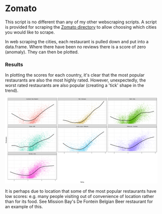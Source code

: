 # Zomato

This script is no different than any of my other webscraping scripts. A script is provided for scraping the [Zomato directory](https://www.zomato.com/directory) to allow choosing which cities you would like to scrape.

In web scraping the cities, each restaurant is pulled down and put into a data.frame. Where there have been no reviews there is a score of zero (anomaly). They can then be plotted.


### Results
In plotting the scores for each country, it's clear that the most popular restaurants are also the most highly rated. However, unexpectedly, the worst rated restaurants are also popular (creating a 'tick' shape in the trend).

![Zomato](https://raw.githubusercontent.com/christopear/zomato/master/images/restaurants.png)

It is perhaps due to location that some of the most popular restaurants have low scores: e.g. many people visiting out of convenience of location rather than for its food. See Mission Bay's De Fontein Belgian Beer restaurant for an example of this.
